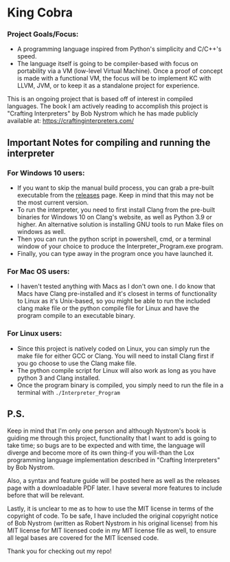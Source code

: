 # King Cobra
### Project Goals/Focus:
  - A programming language inspired from Python's simplicity and C/C++'s speed.
  - The language itself is going to be compiler-based with focus on portability via a VM (low-level Virtual Machine). Once a proof of concept is made with a functional VM, the focus will be to implement KC with LLVM, JVM, or to keep it as a standalone project for experience.

This is an ongoing project that is based off of interest in compiled languages.
The book I am actively reading to accomplish this project is "Crafting Interpreters" by Bob Nystrom which he has made publicly available at: https://craftinginterpreters.com/


## Important Notes for compiling and running the interpreter

### For Windows 10 users:
- If you want to skip the manual build process, you can grab a pre-built executable from the [releases](github.com/mali5820k/KC-Programming-Language/releases) page. Keep in mind that this may not be the most current version.
- To run the interpreter, you need to first install Clang from the pre-built binaries for Windows 10 on Clang's website, as well as Python 3.9 or higher. An alternative solution is installing GNU tools to run Make files on windows as well. 
- Then you can run the python script in powershell, cmd, or a terminal window of your choice to produce the Interpreter_Program.exe program. 
- Finally, you can type away in the program once you have launched it.

### For Mac OS users:
- I haven't tested anything with Macs as I don't own one. I do know that Macs have Clang pre-installed and it's closest in terms of functionality to Linux as it's Unix-based, so you might be able to run the included clang make file or the python compile file for Linux and have the program compile to an executable binary.

### For Linux users:
- Since this project is natively coded on Linux, you can simply run the make file for either GCC or Clang. You will need to install Clang first if you go choose to use the Clang make file. 
- The python compile script for Linux will also work as long as you have python 3 and Clang installed. 
- Once the program binary is compiled, you simply need to run the file in a terminal with
  ```./Interpreter_Program```

## P.S.
Keep in mind that I'm only one person and although Nystrom's book is guiding me through this project, functionality that I want to add is going to take time; so bugs are to be expected and with time, the language will diverge and become more of its own thing-if you will-than the Lox programming language implementation described in "Crafting Interpreters" by Bob Nystrom.

Also, a syntax and feature guide will be posted here as well as the releases page with a downloadable PDF later. I have several more features to include before that will be relevant. 

Lastly, it is unclear to me as to how to use the MIT license in terms of the copyright of code. To be safe, I have included the original copyright notice of Bob Nystrom (written as Robert Nystrom in his original license) from his MIT license for MIT licensed code in my MIT license file as well, to ensure all legal bases are covered for the MIT licensed code.

Thank you for checking out my repo!
